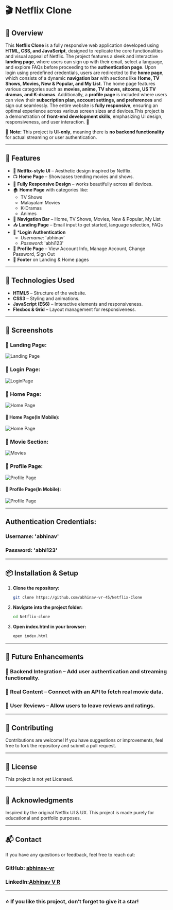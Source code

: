# 🎬 Netflix Clone

## 🚀 Overview
This **Netflix Clone** is a fully responsive web application developed using **HTML, CSS, and JavaScript**, designed to replicate the core functionalities and visual appeal of Netflix. The project features a sleek and interactive **landing page**, where users can sign up with their email, select a language, and explore FAQs before proceeding to the **authentication page**. Upon login using predefined credentials, users are redirected to the **home page**, which consists of a dynamic **navigation bar** with sections like **Home, TV Shows, Movies, New & Popular, and My List**. The home page features various categories such as **movies, anime, TV shows, sitcoms, US TV dramas, and K-dramas**. Additionally, a **profile page** is included where users can view their **subscription plan, account settings, and preferences** and sign out seamlessly. The entire website is **fully responsive**, ensuring an optimal experience across various screen sizes and devices.This project is a demonstration of **front-end development skills**, emphasizing UI design, responsiveness, and user interaction. 🚀  

🚨 **Note:** This project is **UI-only**, meaning there is **no backend functionality** for actual streaming or user authentication.

---

## 🌟 Features
- 🎨 **Netflix-style UI** – Aesthetic design inspired by Netflix.
- 📺 **Home Page** – Showcases trending movies and shows.
- 🌟 **Fully Responsive Design** – works beautifully across all devices.
- 🏠 **Home Page** with categories like:
  - TV Shows  
  - Malayalam Movies  
  - K-Dramas  
  - Animes  
- 🔄 **Navigation Bar** – Home, TV Shows, Movies, New & Popular, My List  
- 📥 **Landing Page** – Email input to get started, language selection, FAQs  
- 🔐 ***Login Authentication**  
  - *Username*: 'abhinav'  
  - *Password*: 'abhi123' 
- 👤 **Profile Page** – View Account Info, Manage Account, Change Password, Sign Out  
- 📄 **Footer** on Landing & Home pages


---

## 🔧 Technologies Used
- **HTML5** – Structure of the website.
- **CSS3** – Styling and animations.
- **JavaScript (ES6)** – Interactive elements and responsiveness.
- **Flexbox & Grid** – Layout management for responsiveness.

---

## 📸 Screenshots

### 🌟 Landing Page:
![Landing Page](assets/screenshots/landing_page.jpg)

### 🌟 Login Page:
![LoginPage](assets/screenshots/login.jpg)

### 🌟 Home Page:
![Home Page](assets/screenshots/home.jpg)

#### 🌟 Home Page(In Mobile):
![Home Page](assets/screenshots/home_iphone.jpg)

### 🎥 Movie Section:
![Movies](assets/screenshots/movies_section.jpg)

### 👤 Profile Page:
![Profile Page](assets/screenshots/profile_section.jpg)

#### 👤 Profile Page(In Mobile):
![Profile Page](assets/screenshots/profile_section_mobile.jpg)


---

## Authentication Credentials:

### Username: **'abhinav'**
### Password: **'abhi123'**

---

## 📦 Installation & Setup
1. **Clone the repository:**
   ```bash
   git clone https://github.com/abhinav-vr-45/Netflix-Clone

2. **Navigate into the project folder:**
    ```bash
    cd Netflix-clone

3. **Open index.html in your browser:**
   ```bash
   open index.html

---


## 🚀 Future Enhancements
### 🔗 Backend Integration – Add user authentication and streaming functionality.

### 🎥 Real Content – Connect with an API to fetch real movie data.

### 💬 User Reviews – Allow users to leave reviews and ratings.


---


## 🤝 Contributing
Contributions are welcome! If you have suggestions or improvements, feel free to fork the repository and submit a pull request.

---


## 📜 License
This project is not yet Licensed.

---


## 🙌 Acknowledgments
Inspired by the original Netflix UI & UX. This project is made purely for educational and portfolio purposes.

---


## 📬 Contact
If you have any questions or feedback, feel free to reach out:
### GitHub: [abhinav-vr](https://github.com/abhinav-vr-45)
### LinkedIn:[Abhinav V R](https://www.linkedin.com/in/abhinavvr)

---


### ⭐️ If you like this project, don’t forget to give it a star!